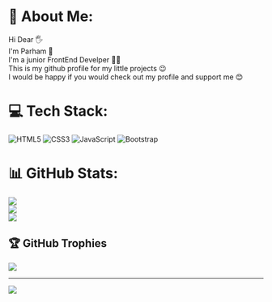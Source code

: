 # 💫 About Me:
Hi Dear 🖐<br>I'm Parham 🧑<br>I'm a junior FrontEnd Develper 👩‍💻<br>This is my github profile for my little projects 😉<br>I would be happy if you would check out my profile and support me 😊


# 💻 Tech Stack:
![HTML5](https://img.shields.io/badge/html5-%23E34F26.svg?style=flat&logo=html5&logoColor=white) ![CSS3](https://img.shields.io/badge/css3-%231572B6.svg?style=flat&logo=css3&logoColor=white) ![JavaScript](https://img.shields.io/badge/javascript-%23323330.svg?style=flat&logo=javascript&logoColor=%23F7DF1E) ![Bootstrap](https://img.shields.io/badge/bootstrap-%238511FA.svg?style=flat&logo=bootstrap&logoColor=white)
# 📊 GitHub Stats:
![](https://github-readme-stats.vercel.app/api?username=parham2389&theme=dark&hide_border=false&include_all_commits=true&count_private=false)<br/>
![](https://github-readme-streak-stats.herokuapp.com/?user=parham2389&theme=dark&hide_border=false)<br/>
![](https://github-readme-stats.vercel.app/api/top-langs/?username=parham2389&theme=dark&hide_border=false&include_all_commits=true&count_private=false&layout=compact)

## 🏆 GitHub Trophies
![](https://github-profile-trophy.vercel.app/?username=parham2389&theme=radical&no-frame=false&no-bg=true&margin-w=4)

---
[![](https://visitcount.itsvg.in/api?id=parham2389&icon=0&color=0)](https://visitcount.itsvg.in)

<!-- Pro
